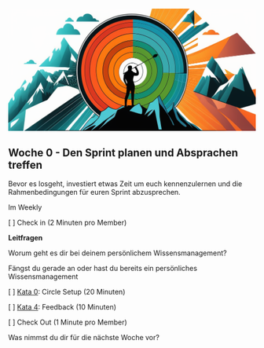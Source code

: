 ![Wenn du die Geschichte deines Lebens schreibst, lass niemand anderen den Stift in die Hand nehmen](images/woche1-1.png)

## Woche 0 - Den Sprint planen und Absprachen treffen

Bevor es losgeht, investiert etwas Zeit um euch kennenzulernen und die Rahmenbedingungen für euren Sprint abzusprechen.

Im Weekly

[ ] Check in (2 Minuten pro Member)

**Leitfragen**

Worum geht es dir bei deinem persönlichem Wissensmanagement?

Fängst du gerade an oder hast du bereits ein persönliches Wissensmanagement


[ ] [Kata 0](2-1-Kata-0.md): Circle Setup (20 Minuten)

[ ] [Kata 4](2-1-Kata-4.md): Feedback (10 Minuten)

[ ] Check Out (1 Minute pro Member)

Was nimmst du dir für die nächste Woche vor?

<script src="https://giscus.app/client.js"
        data-repo="cogneon/lernos-zettelkasten"
        data-repo-id="R_kgDOI5YY1w"
        data-category="Announcements"
        data-category-id="DIC_kwDOI5YY184CUTx3"
        data-mapping="pathname"
        data-strict="0"
        data-reactions-enabled="1"
        data-emit-metadata="0"
        data-input-position="bottom"
        data-theme="light"
        data-lang="de"
        crossorigin="anonymous"
        async>
</script>
